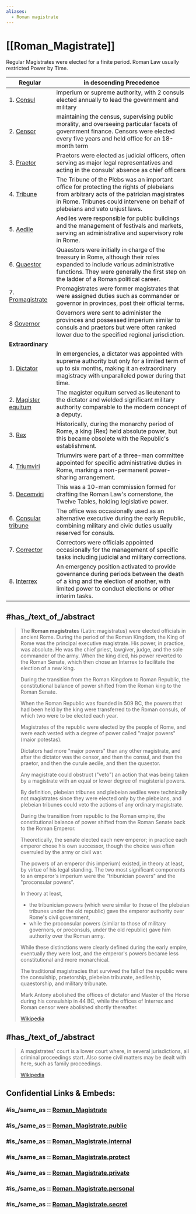 ```yaml
---
aliases:
  - Roman magistrate
---
```


# [[Roman_Magistrate]] 

Regular Magistrates were elected for a finite period. 
Roman Law usually restricted Power by Time. 

| Regular                                                                                                                        | in descending Precedence                                                                                                                                                                                                |
| ------------------------------------------------------------------------------------------------------------------------------ | ----------------------------------------------------------------------------------------------------------------------------------------------------------------------------------------------------------------------- |
| 1. [Consul](https://en.wikipedia.org/wiki/Roman_consul "Roman consul")                                                         | imperium or supreme authority, with 2 consuls elected annually to lead the government and military                                                                                                                      |
| 2. [Censor](https://en.wikipedia.org/wiki/Roman_censor "Roman censor")                                                         | maintaining the census, supervising public morality, and overseeing particular facets of government finance. Censors were elected every five years and held office for an 18-month term                                 |
| 3. [Praetor](https://en.wikipedia.org/wiki/Praetor "Praetor")                                                                  | Praetors were elected as judicial officers, often serving as major legal representatives and acting in the consuls' absence as chief officers                                                                           |
| 4. [Tribune](https://en.wikipedia.org/wiki/Tribune "Tribune")                                                                  | The Tribune of the Plebs was an important office for protecting the rights of plebeians from arbitrary acts of the patrician magistrates in Rome. Tribunes could intervene on behalf of plebeians and veto unjust laws. |
| 5. [Aedile](https://en.wikipedia.org/wiki/Aedile "Aedile")                                                                     | Aediles were responsible for public buildings and the management of festivals and markets, serving an administrative and supervisory role in Rome.                                                                      |
| 6. [Quaestor](https://en.wikipedia.org/wiki/Quaestor "Quaestor")                                                               | Quaestors were initially in charge of the treasury in Rome, although their roles expanded to include various administrative functions. They were generally the first step on the ladder of a Roman political career.    |
| 7. [Promagistrate](https://en.wikipedia.org/wiki/Promagistrate "Promagistrate")                                                | Promagistrates were former magistrates that were assigned duties such as commander or governor in provinces, post their official terms.                                                                                 |
| 8 [Governor](https://en.wikipedia.org/wiki/Roman_governor "Roman governor")                                                    | Governors were sent to administer the provinces and possessed imperium similar to consuls and praetors but were often ranked lower due to the specified regional jurisdiction.                                          |
| __Extraordinary__                                                                                                              |                                                                                                                                                                                                                         |
| 1. [Dictator](https://en.wikipedia.org/wiki/Roman_dictator "Roman dictator")                                                   | In emergencies, a dictator was appointed with supreme authority but only for a limited term of up to six months, making it an extraordinary magistracy with unparalleled power during that time.                        |
| 2. [Magister equitum](https://en.wikipedia.org/wiki/Magister_equitum "Magister equitum")                                       | The magister equitum served as lieutenant to the dictator and wielded significant military authority comparable to the modern concept of a deputy.                                                                      |
| 3. [Rex](https://en.wikipedia.org/wiki/King_of_Rome "King of Rome")                                                            | Historically, during the monarchy period of Rome, a king (Rex) held absolute power, but this became obsolete with the Republic's establishment.                                                                         |
| 4. [Triumviri](https://en.wikipedia.org/wiki/Triumvirate_\(ancient_Rome\))                                                     | Triumvirs were part of a three-man committee appointed for specific administrative duties in Rome, marking a non-permanent power-sharing arrangement.                                                                   |
| 5. [Decemviri](https://en.wikipedia.org/wiki/Decemviri "Decemviri")                                                            | This was a 10-man commission formed for drafting the Roman Law's cornerstone, the Twelve Tables, holding legislative power.                                                                                             |
| 6. [Consular tribune](https://en.wikipedia.org/wiki/Tribuni_militum_consulari_potestate "Tribuni militum consulari potestate") | The office was occasionally used as an alternative executive during the early Republic, combining military and civic duties usually reserved for consuls.                                                               |
| 7. [Corrector](https://en.wikipedia.org/wiki/Corrector "Corrector")                                                            | Correctors were officials appointed occasionally for the management of specific tasks including judicial and military corrections.                                                                                      |
| 8. [Interrex](https://en.wikipedia.org/wiki/Interrex "Interrex")                                                               | An emergency position activated to provide governance during periods between the death of a king and the election of another, with limited power to conduct elections or other interim tasks.                           |

## #has_/text_of_/abstract 

> The **Roman magistrate**s (Latin: magistratus) were elected officials in ancient Rome. 
> During the period of the Roman Kingdom, the King of Rome was the principal executive magistrate. 
> His power, in practice, was absolute. He was the chief priest, lawgiver, judge, and the sole commander of the army. 
> When the king died, his power reverted to the Roman Senate, 
> which then chose an Interrex to facilitate the election of a new king.
>
> During the transition from the Roman Kingdom to Roman Republic, 
> the constitutional balance of power shifted from the Roman king to the Roman Senate. 
> 
> When the Roman Republic was founded in 509 BC, 
> the powers that had been held by the king were transferred to the Roman consuls, 
> of which two were to be elected each year. 
> 
> Magistrates of the republic were elected by the people of Rome, 
> and were each vested with a degree of power called "major powers" (maior potestas). 
> 
> Dictators had more "major powers" than any other magistrate, and 
> after the dictator was the censor, and then the consul, 
> and then the praetor, and then the curule aedile, and then the quaestor. 
> 
> Any magistrate could obstruct ("veto") an action 
> that was being taken by a magistrate with an equal or lower degree of magisterial powers. 
> 
> By definition, plebeian tribunes and plebeian aediles were technically not magistrates 
> since they were elected only by the plebeians, and plebeian tribunes could veto the actions of any ordinary magistrate.
>
> During the transition from republic to the Roman empire, 
> the constitutional balance of power shifted from the Roman Senate back to the Roman Emperor. 
> 
> Theoretically, the senate elected each new emperor; in practice each emperor chose his own successor, 
> though the choice was often overruled by the army or civil war. 
> 
> The powers of an emperor (his imperium) existed, in theory at least, by virtue of his legal standing. 
> The two most significant components to an emperor's imperium were the "tribunician powers" and the "proconsular powers". 
> 
> In theory at least, 
> - the tribunician powers (which were similar to those of the plebeian tribunes under the old republic) 
>   gave the emperor authority over Rome's civil government, 
> - while the proconsular powers (similar to those of military governors, or proconsuls, under the old republic) 
>   gave him authority over the Roman army. 
> 
> While these distinctions were clearly defined during the early empire, eventually they were lost, 
> and the emperor's powers became less constitutional and more monarchical. 
> 
> The traditional magistracies that survived the fall of the republic 
> were the consulship, praetorship, plebeian tribunate, aedileship, quaestorship, and military tribunate. 
> 
> Mark Antony abolished the offices of dictator and Master of the Horse during his consulship in 44 BC, 
> while the offices of Interrex and Roman censor were abolished shortly thereafter.
>
> [Wikipedia](https://en.wikipedia.org/wiki/Roman%20magistrate) 



## #has_/text_of_/abstract 

> A magistrates' court is a lower court where, in several jurisdictions, all criminal proceedings start. 
> Also some civil matters may be dealt with here, such as family proceedings.
>
> [Wikipedia](https://en.wikipedia.org/wiki/Magistrates'%20court) 









## Confidential Links & Embeds: 

### #is_/same_as :: [Roman_Magistrate](/_Standards/bio/Society/Government/Roman_Magistrate.md) 

### #is_/same_as :: [Roman_Magistrate.public](/_public/bio/Society/Government/Roman_Magistrate.public.md) 

### #is_/same_as :: [Roman_Magistrate.internal](/_internal/bio/Society/Government/Roman_Magistrate.internal.md) 

### #is_/same_as :: [Roman_Magistrate.protect](/_protect/bio/Society/Government/Roman_Magistrate.protect.md) 

### #is_/same_as :: [Roman_Magistrate.private](/_private/bio/Society/Government/Roman_Magistrate.private.md) 

### #is_/same_as :: [Roman_Magistrate.personal](/_personal/bio/Society/Government/Roman_Magistrate.personal.md) 

### #is_/same_as :: [Roman_Magistrate.secret](/_secret/bio/Society/Government/Roman_Magistrate.secret.md)

